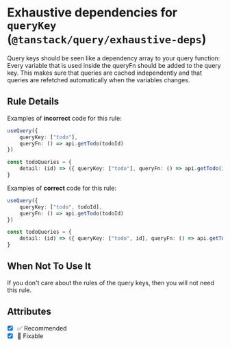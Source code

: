# Exhaustive dependencies for `queryKey` (`@tanstack/query/exhaustive-deps`)

Query keys should be seen like a dependency array to your query function: Every variable that is used inside the queryFn should be added to the query key.
This makes sure that queries are cached independently and that queries are refetched automatically when the variables changes.

## Rule Details

Examples of **incorrect** code for this rule:

```ts
useQuery({
    queryKey: ["todo"],
    queryFn: () => api.getTodo(todoId)
})

const todoQueries = {
    detail: (id) => ({ queryKey: ["todo"], queryFn: () => api.getTodo(id) })
}
```


Examples of **correct** code for this rule:

```ts
useQuery({
    queryKey: ["todo", todoId],
    queryFn: () => api.getTodo(todoId)
})

const todoQueries = {
    detail: (id) => ({ queryKey: ["todo", id], queryFn: () => api.getTodo(id) })
}
```

## When Not To Use It

If you don't care about the rules of the query keys, then you will not need this rule.

## Attributes

- [x] ✅ Recommended
- [x] 🔧 Fixable
